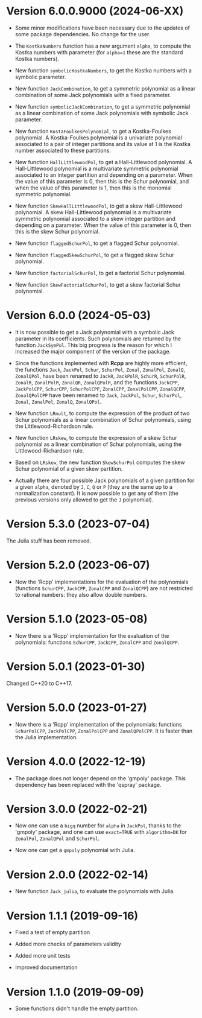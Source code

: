 # Version 6.0.0.9000 (2024-06-XX)

- Some minor modifications have been necessary due to the updates of some 
package dependencies. No change for the user.

- The `KostkaNumbers` function has a new argument `alpha`, to compute the 
Kostka numbers with parameter (for `alpha=1` these are the standard Kostka 
numbers).

- New function `symbolicKostkaNumbers`, to get the Kostka numbers with a 
symbolic parameter.

- New function `JackCombination`, to get a symmetric polynomial as a linear 
combination of some Jack polynomials with a fixed parameter.

- New function `symbolicJackCombination`, to get a symmetric polynomial as a 
linear combination of some Jack polynomials with symbolic Jack parameter.

- New function `KostaFoulkesPolynomial`, to get a Kostka-Foulkes polynomial. 
A Kostka-Foulkes polynomial is a univariate polynomial associated to a pair of
integer partitions and its value at 1 is the Kostka number associated to these 
partitions.

- New function `HallLittlewoodPol`, to get a Hall-Littlewood polynomial. A 
Hall-Littlewood polynomial is a multivariate symmetric polynomial associated 
to an integer partition and depending on a parameter. When the value of this 
parameter is 0, then this is the Schur polynomial, and when the value of this 
parameter is 1, then this is the monomial symmetric polynomial.

- New function `SkewHallLittlewoodPol`, to get a skew Hall-Littlewood 
polynomial. A skew Hall-Littlewood polynomial is a multivariate symmetric 
polynomial associated to a skew integer partition and depending on a parameter. 
When the value of this parameter is 0, then this is the skew Schur polynomial.

- New function `flaggedSchurPol`, to get a flagged Schur polynomial.

- New function `flaggedSkewSchurPol`, to get a flagged skew Schur polynomial.

- New function `factorialSchurPol`, to get a factorial Schur polynomial.

- New function `SkewFactorialSchurPol`, to get a skew factorial Schur polynomial.


# Version 6.0.0 (2024-05-03)

- It is now possible to get a Jack polynomial with a symbolic Jack parameter 
in its coefficients. Such polynomials are returned by the function `JackSymPol`. 
This big progress is the reason for which I increased the major component of 
the version of the package.

- Since the functions implemented with **Rcpp** are highly more efficient, 
the functions `Jack`, `JackPol`, `Schur`, `SchurPol`, `Zonal`, `ZonalPol`, 
`ZonalQ`, `ZonalQPol`, have been renamed to `JackR`, `JackPolR`, `SchurR`,
`SchurPolR`, `ZonalR`, `ZonalPolR`, `ZonalQR`, `ZonalQPolR`, and the functions 
`JackCPP`, `JackPolCPP`, `SchurCPP`, `SchurPolCPP`, `ZonalCPP`, `ZonalPolCPP`, 
`ZonalQCPP`, `ZonalQPolCPP` have been renamed to `Jack`, `JackPol`, `Schur`,
`SchurPol`, `Zonal`, `ZonalPol`, `ZonalQ`, `ZonalQPol`.

- New function `LRmult`, to compute the expression of the product of two Schur 
polynomials as a linear combination of Schur polynomials, using the 
Littlewood-Richardson rule.

- New function `LRskew`, to compute the expression of a skew Schur 
polynomial as a linear combination of Schur polynomials, using the 
Littlewood-Richardson rule.

- Based on `LRskew`, the new function `SkewSchurPol` computes the skew Schur 
polynomial of a given skew partition.

- Actually there are four possible Jack polynomials of a given partition for a
given `alpha`, denoted by `J`, `C`, `Q` or `P` (they are the same up to a 
normalization constant). It is now possible to get any of them (the previous
versions only allowed to get the `J` polynomial).


# Version 5.3.0 (2023-07-04)

The Julia stuff has been removed.


# Version 5.2.0 (2023-06-07)

- Now the 'Rcpp' implementations for the evaluation of the polynomials  
(functions `SchurCPP`, `JackCPP`, `ZonalCPP` and `ZonalQCPP`) are not 
restricted to rational numbers: they also allow double numbers.


# Version 5.1.0 (2023-05-08)

- Now there is a 'Rcpp' implementation for the evaluation of the polynomials: 
functions `SchurCPP`, `JackCPP`, `ZonalCPP` and `ZonalQCPP`.


# Version 5.0.1 (2023-01-30)

Changed C++20 to C++17.


# Version 5.0.0 (2023-01-27)

- Now there is a 'Rcpp' implementation of the polynomials: functions 
`SchurPolCPP`, `JackPolCPP`, `ZonalPolCPP` and `ZonalQPolCPP`. It is faster 
than the Julia implementation.


# Version 4.0.0 (2022-12-19)

- The package does not longer depend on the 'gmpoly' package. This dependency 
has been replaced with the 'qspray' package.


# Version 3.0.0 (2022-02-21)

- Now one can use a `bigq` number for `alpha` in `JackPol`, thanks to the 
'gmpoly' package, and one can use `exact=TRUE` with `algorithm=DK` for 
`ZonalPol`, `ZonalQPol` and `SchurPol`.

- Now one can get a `gmpoly` polynomial with Julia. 


# Version 2.0.0 (2022-02-14)

- New function `Jack_julia`, to evaluate the polynomials with Julia.


# Version 1.1.1 (2019-09-16)

- Fixed a test of empty partition

- Added more checks of parameters validity

- Added more unit tests

- Improved documentation


# Version 1.1.0 (2019-09-09)

- Some functions didn't handle the empty partition.


